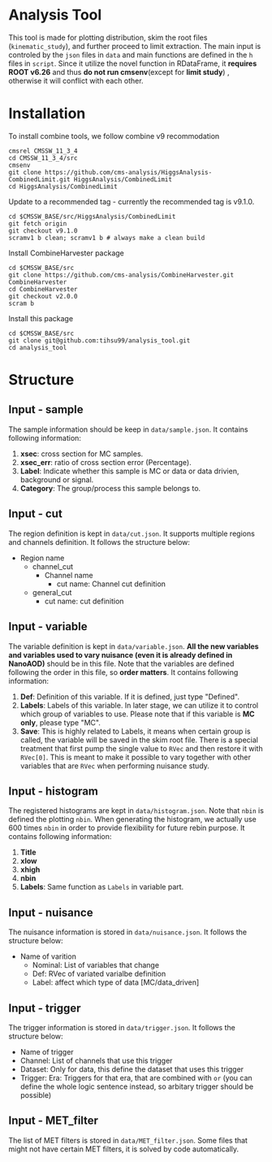 # Analysis Tool
This tool is made for plotting distribution, skim the root files (`kinematic_study`), and further proceed to limit extraction. The main input is controled by the `json` files in `data` and main functions are defined in the `h` files in `script`. Since it utilize the novel function in RDataFrame, it **requires ROOT v6.26** and thus **do not run cmsenv**(except for **limit study**) , otherwise it will conflict with each other.
# Installation
To install combine tools, we follow combine v9 recommodation
```
cmsrel CMSSW_11_3_4
cd CMSSW_11_3_4/src
cmsenv
git clone https://github.com/cms-analysis/HiggsAnalysis-CombinedLimit.git HiggsAnalysis/CombinedLimit
cd HiggsAnalysis/CombinedLimit
```
Update to a recommended tag - currently the recommended tag is v9.1.0.
```
cd $CMSSW_BASE/src/HiggsAnalysis/CombinedLimit
git fetch origin
git checkout v9.1.0
scramv1 b clean; scramv1 b # always make a clean build
```
Install CombineHarvester package
```
cd $CMSSW_BASE/src
git clone https://github.com/cms-analysis/CombineHarvester.git CombineHarvester
cd CombineHarvester
git checkout v2.0.0
scram b
```
Install this package
```
cd $CMSSW_BASE/src
git clone git@github.com:tihsu99/analysis_tool.git
cd analysis_tool
```
# Structure
## Input - sample
The sample information should be keep in `data/sample.json`. It contains following information:
1. **xsec**:  cross section for MC samples.
2. **xsec_err**: ratio of cross section error (Percentage).
3. **Label**: Indicate whether this sample is MC or data or data drivien, background or signal.
4. **Category**: The group/process this sample belongs to.
## Input - cut
The region definition is kept in `data/cut.json`. It supports multiple regions and channels definition. It follows the structure below:
- Region name
  - channel\_cut
    - Channel name
      - cut name: Channel cut definition
  - general\_cut
    - cut name: cut definition
## Input - variable
The variable definition is kept in `data/variable.json`. **All the new variables and variables used to vary nuisance (even it is already defined in NanoAOD)** should be in this file. Note that the variables are defined following the order in this file, so **order matters**. It contains following information:
1. **Def**: Definition of this variable. If it is defined, just type "Defined".
2. **Labels**: Labels of this variable. In later stage, we can utilize it to control which group of variables to use. Please note that if this variable is **MC only**, please type "MC".
3. **Save**: This is highly related to Labels, it means when certain group is called, the variable will be saved in the skim root file.
There is a special treatment that first pump the single value to `RVec` and then restore it with `RVec[0]`. This is meant to make it possible to vary together with other variables that are `RVec` when performing nuisance study.
## Input - histogram
The registered histograms are kept in `data/histogram.json`. Note that `nbin` is defined the plotting `nbin`. When generating the histogram, we actually use 600 times `nbin` in order to provide flexibility for future rebin purpose. It contains following information:
1. **Title**
2. **xlow**
3. **xhigh**
4. **nbin**
5. **Labels**: Same function as `Labels` in variable part.
## Input - nuisance
The nuisance information is stored in `data/nuisance.json`. It follows the structure below:
- Name of varition
  - Nominal: List of variables that change
  - Def: RVec of variated varialbe definition 
  - Label: affect which type of data [MC/data\_driven]
## Input - trigger
The trigger information is stored in `data/trigger.json`. It follows the structure below:
- Name of trigger
 - Channel: List of channels that use this trigger
 - Dataset: Only for data, this define the dataset that uses this trigger
 - Trigger: Era: Triggers for that era, that are combined with `or` (you can define the whole logic sentence instead, so arbitary trigger should be possible)
## Input - MET_filter
The list of MET filters is stored in `data/MET_filter.json`. Some files that might not have certain MET filters, it is solved by code automatically.
